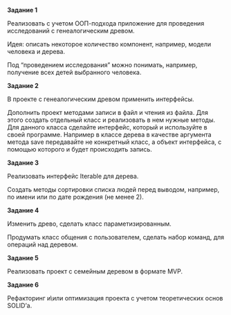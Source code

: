 **Задание 1**

Реализовать с учетом ООП-подхода приложение для проведения исследований с генеалогическим древом.

Идея: описать некоторое количество компонент, например,
модели человека и дерева.

Под “проведением исследования” можно понимать, например, получение всех детей выбранного человека.


**Задание 2**

В проекте с генеалогическим древом применить интерфейсы.

Дополнить проект методами записи в файл и чтения из файла. Для этого создать отдельный класс и реализовать в нем нужные методы. Для данного класса сделайте интерфейс, который и используйте в своей программе. Например в классе дерева в качестве аргумента метода save передавайте не конкретный класс, а объект интерфейса, с помощью которого и будет происходить запись. 

**Задание 3**

Реализовать интерфейс Iterable для дерева.

Создать методы сортировки списка людей перед выводом, например, по имени или по дате рождения (не менее 2).

**Задание 4**

Изменить древо, сделать класс параметизированным. 

Продумать класс общения с пользователем, сделать набор команд, для операций над деревом.

**Задание 5**

Реализовать проект с семейным деревом в формате MVP.

**Задание 6**

Рефакторинг и\или оптимизация проекта с учетом теоретических основ SOLID’а.

















